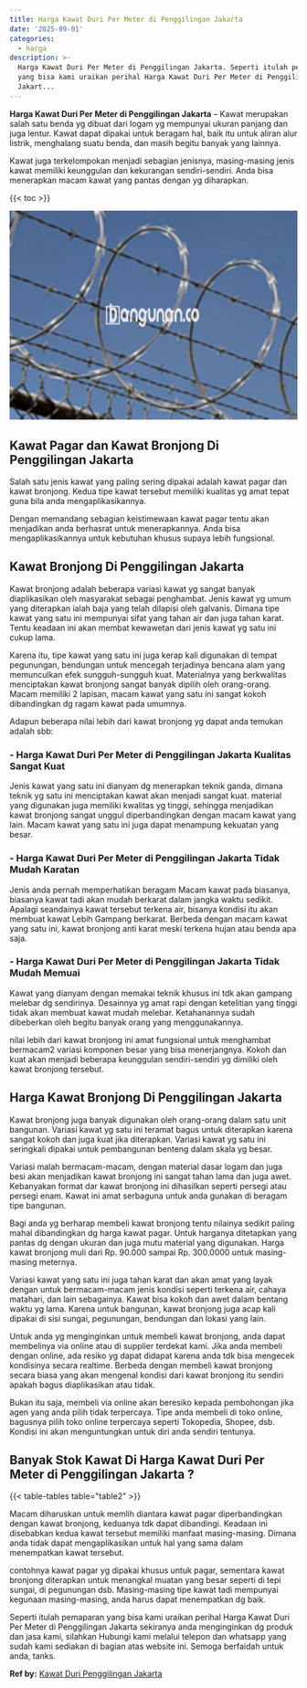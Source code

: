 ```yaml
---
title: Harga Kawat Duri Per Meter di Penggilingan Jakarta
date: '2025-09-01'
categories:
  - harga
description: >-
  Harga Kawat Duri Per Meter di Penggilingan Jakarta. Seperti itulah pemaparan
  yang bisa kami uraikan perihal Harga Kawat Duri Per Meter di Penggilingan
  Jakart...
---
```


**Harga Kawat Duri Per Meter di Penggilingan Jakarta** – Kawat merupakan salah satu benda yg dibuat dari logam yg mempunyai ukuran panjang dan juga lentur. Kawat dapat dipakai untuk beragam hal, baik itu untuk aliran alur listrik, menghalang suatu benda, dan masih begitu banyak yang lainnya.

Kawat juga terkelompokan menjadi sebagian jenisnya, masing-masing jenis kawat memiliki keunggulan dan kekurangan sendiri-sendiri. Anda bisa menerapkan macam kawat yang pantas dengan yg diharapkan.

{{< toc >}}

![Harga Kawat Duri Per Meter di Penggilingan Jakarta](/images/jual-kawat-murah36.png)

## Kawat Pagar dan Kawat Bronjong Di Penggilingan Jakarta

Salah satu jenis kawat yang paling sering dipakai adalah kawat pagar dan kawat bronjong. Kedua tipe kawat tersebut memiliki kualitas yg amat tepat guna bila anda mengaplikasikannya.

Dengan memandang sebagian keistimewaan kawat pagar tentu akan menjadikan anda berhasrat untuk menerapkannya. Anda bisa mengaplikasikannya untuk kebutuhan khusus supaya lebih fungsional.

## Kawat Bronjong Di Penggilingan Jakarta

Kawat bronjong adalah beberapa variasi kawat yg sangat banyak diaplikasikan oleh masyarakat sebagai penghambat. Jenis kawat yg umum yang diterapkan ialah baja yang telah dilapisi oleh galvanis. Dimana tipe kawat yang satu ini mempunyai sifat yang tahan air dan juga tahan karat. Tentu keadaan ini akan membat kewawetan dari jenis kawat yg satu ini cukup lama.

Karena itu, tipe kawat yang satu ini juga kerap kali digunakan di tempat pegunungan, bendungan untuk mencegah terjadinya bencana alam yang memunculkan efek sungguh-sungguh kuat. Materialnya yang berkwalitas menciptakan kawat bronjong sangat banyak dipilih oleh orang-orang. Macam memiliki 2 lapisan, macam kawat yang satu ini sangat kokoh dibandingkan dg ragam kawat pada umumnya.

Adapun beberapa nilai lebih dari kawat bronjong yg dapat anda temukan adalah sbb:

### \- Harga Kawat Duri Per Meter di Penggilingan Jakarta Kualitas Sangat Kuat

Jenis kawat yang satu ini dianyam dg menerapkan teknik ganda, dimana teknik yg satu ini menciptakan kawat akan menjadi sangat kuat. material yang digunakan juga memiliki kwalitas yg tinggi, sehingga menjadikan kawat bronjong sangat unggul diperbandingkan dengan macam kawat yang lain. Macam kawat yang satu ini juga dapat menampung kekuatan yang besar.

### \- Harga Kawat Duri Per Meter di Penggilingan Jakarta Tidak Mudah Karatan

Jenis anda pernah memperhatikan beragam Macam kawat pada biasanya, biasanya kawat tadi akan mudah berkarat dalam jangka waktu sedikit. Apalagi seandainya kawat tersebut terkena air, bisanya kondisi itu akan membuat kawat Lebih Gampang berkarat. Berbeda dengan macam kawat yang satu ini, kawat bronjong anti karat meski terkena hujan atau benda apa saja.

### \- Harga Kawat Duri Per Meter di Penggilingan Jakarta Tidak Mudah Memuai

Kawat yang dianyam dengan memakai teknik khusus ini tdk akan gampang melebar dg sendirinya. Desainnya yg amat rapi dengan ketelitian yang tinggi tidak akan membuat kawat mudah melebar. Ketahanannya sudah dibeberkan oleh begitu banyak orang yang menggunakannya.

nilai lebih dari kawat bronjong ini amat fungsional untuk menghambat bermacam2 variasi komponen besar yang bisa menerjangnya. Kokoh dan kuat akan menjadi beberapa keunggulan sendiri-sendiri yg dimiliki oleh kawat bronjong tersebut.

## Harga Kawat Bronjong Di Penggilingan Jakarta

Kawat bronjong juga banyak digunakan oleh orang-orang dalam satu unit bangunan. Variasi kawat yg satu ini teramat bagus untuk diterapkan karena sangat kokoh dan juga kuat jika diterapkan. Variasi kawat yg satu ini seringkali dipakai untuk pembangunan benteng dalam skala yg besar.

Variasi malah bermacam-macam, dengan material dasar logam dan juga besi akan menjadikan kawat bronjong ini sangat tahan lama dan juga awet. Kebanyakan format dar kawat bronjong ini dihasilkan seperti persegi atau persegi enam. Kawat ini amat serbaguna untuk anda gunakan di beragam tipe bangunan.

Bagi anda yg berharap membeli kawat bronjong tentu nilainya sedikit paling mahal dibandingkan dg harga kawat pagar. Untuk harganya ditetapkan yang pantas dg dengan ukuran dan juga mutu material yang digunakan. Harga kawat bronjong muli dari Rp. 90.000 sampai Rp. 300.0000 untuk masing-masing meternya.

Variasi kawat yang satu ini juga tahan karat dan akan amat yang layak dengan untuk bermacam-macam jenis kondisi seperti terkena air, cahaya matahari, dan lain sebagainya. Kawat bisa kokoh dan awet dalam bentang waktu yg lama. Karena untuk bangunan, kawat bronjong juga acap kali dipakai di sisi sungai, pegunungan, bendungan dan lokasi yang lain.

Untuk anda yg menginginkan untuk membeli kawat bronjong, anda dapat membelinya via online atau di supplier terdekat kami. Jika anda membeli dengan online, ada resiko yg dapat didapat karena anda tdk bisa mengecek kondisinya secara realtime. Berbeda dengan membeli kawat bronjong secara biasa yang akan mengenal kondisi dari kawat bronjong itu sendiri apakah bagus diaplikasikan atau tidak.

Bukan itu saja, membeli via online akan beresiko kepada pembohongan jika agen yang anda pilih tidak terpercaya. Tipe anda membeli di toko online, bagusnya pilih toko online terpercaya seperti Tokopedia, Shopee, dsb. Kondisi ini akan menguntungkan untuk diri anda sendiri tentunya.

## Banyak Stok Kawat Di Harga Kawat Duri Per Meter di Penggilingan Jakarta ?

{{< table-tables table="table2" >}}

Macam diharuskan untuk memlih diantara kawat pagar diperbandingkan dengan kawat bronjong, keduanya tdk dapat dibandingi. Keadaan ini disebabkan kedua kawat tersebut memiliki manfaat masing-masing. Dimana anda tidak dapat mengaplikasikan untuk hal yang sama dalam menempatkan kawat tersebut.

contohnya kawat pagar yg dipakai khusus untuk pagar, sementara kawat bronjong diterapkan untuk menangkal muatan yang besar seperti di tepi sungai, di pegunungan dsb. Masing-masing tipe kawat tadi mempunyai kegunaan masing-masing, anda harus dapat menempatkan dg baik.

Seperti itulah pemaparan yang bisa kami uraikan perihal Harga Kawat Duri Per Meter di Penggilingan Jakarta sekiranya anda menginginkan dg produk dan jasa kami, silahkan Hubungi kami melalui telepon dan whatsapp yang sudah kami sediakan di bagian atas website ini. Semoga berfaidah untuk anda, tanks.

**Ref by:** [Kawat Duri Penggilingan Jakarta](https://id.wikipedia.org/wiki/Kawat)
